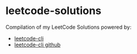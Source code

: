 # leetcode-solutions

Compilation of my LeetCode Solutions powered by:

- [leetcode-cli](https://github.com/skygragon/leetcode-cli)
- [leetcode-cli github](https://github.com/skygragon/leetcode-cli-plugins/blob/master/docs/github.md)
